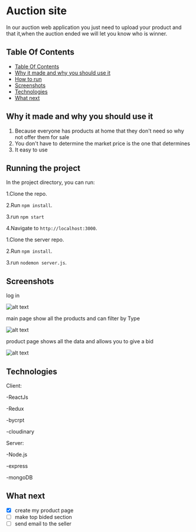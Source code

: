 # Auction site

In our auction web application you just need to upload your product and that it,when the auction ended we will let you know who is winner.

## Table Of Contents <a name="Table"></a>
- [Table Of Contents](#Table)
- [Why it made and why you should use it](#why)
- [How to run](#run)
- [Screenshots](#Screenshots)
- [Technologies](#Technologies)
- [What next](#next)


## Why it made and why you should use it <a name="why"></a>
1. Because everyone has products at home that they don't need so why not offer them for sale
2. You don't have to determine the market price is the one that determines
3. It easy to use


## Running the project <a name="run"></a>
In the project directory, you can run:

1.Clone the repo.

2.Run `npm install`.

3.run `npm start`

4.Navigate to `http://localhost:3000`.

1.Clone the server repo.

2.Run `npm install`.

3.run `nodemon server.js`.

## Screenshots <a name="Screenshots"></a>
log in

![alt text](https://res.cloudinary.com/dptzubs72/image/upload/v1666168462/2022-10-19_1_tacy2m.png)



main page show all the products and can filter by Type


![alt text](https://res.cloudinary.com/dptzubs72/image/upload/v1666168701/2022-10-19_5_jnr0og.png)


product page shows all the data and allows you to give a bid 

![alt text](https://res.cloudinary.com/dptzubs72/image/upload/v1666169269/2022-10-19_6_gnrcyb.png)

## Technologies <a name="Technologies"></a>
   Client:
   
   -ReactJs
   
   -Redux
   
   -bycrpt
   
   -cloudinary
   
   Server:
   
   -Node.js
   
   -express
   
   -mongoDB
   
## What next <a name="next"></a>
- [x] create my product page
- [ ] make top bided section
- [ ] send email to the seller
